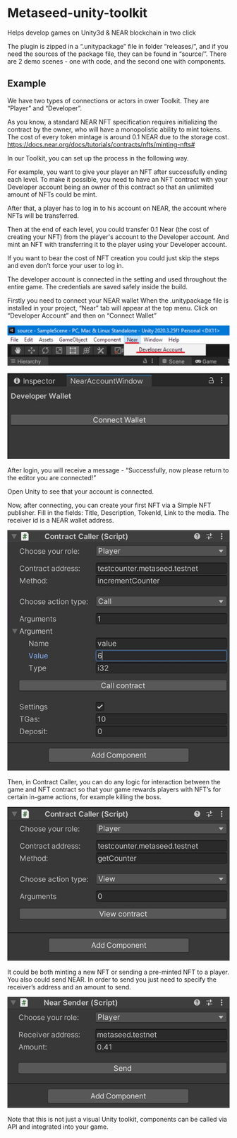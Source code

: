 # Metaseed-unity-toolkit
Helps develop games on Unity3d &amp; NEAR blockchain in two click

The plugin is zipped in a “.unitypackage” file in folder “releases/”, and if you need the sources of the package file, they can be found in “source/”.
There are 2 demo scenes - one with code, and the second one with components.

## Example

We have two types of connections or actors in ower Toolkit.
They are “Player” and “Developer”.

As you know, a standard NEAR NFT specification requires initializing the contract by the owner, who will have a monopolistic ability to mint tokens. The cost of every token mintage is around 0.1 NEAR due to the storage cost. ​​https://docs.near.org/docs/tutorials/contracts/nfts/minting-nfts#

In our Toolkit, you can set up the process in the following way.

For example, you want to give your player an NFT after successfully ending each level. To make it possible, you need to have an NFT contract with your Developer account being an owner of this contract so that an unlimited amount of NFTs could be mint.

After that, a player has to log in to his account on NEAR, the account where NFTs will be transferred.

Then at the end of each level, you could transfer 0.1 Near (the cost of creating your NFT) from the player's account to the Developer account. And mint an NFT with transferring it to the player using your Developer account.

If you want to bear the cost of NFT creation you could just skip the steps and even don’t force your user to log in.

The developer account is connected in the setting and used throughout the entire game. The credentials are saved safely inside the build.

Firstly you need to connect your NEAR wallet
When the .unitypackage file is installed in your project, “Near” tab will appear at the top menu.
Click on “Developer Account” and then on “Connect Wallet” 

![Alt text](/screenshots/7.jpg)

![Alt text](/screenshots/1.jpg)

After login, you will receive a message - “Successfully, now please return to the editor you are connected!”

Open Unity to see that your account is connected.

Now, after connecting, you can create your first NFT via a Simple NFT publisher. Fill in the fields: Title, Description, TokenId, Link to the media. The receiver id is a NEAR wallet address.

![Alt text](/screenshots/2.jpeg)

Then, in Contract Caller, you can do any logic for interaction between the game and NFT contract so that your game rewards players with NFT’s for certain in-game actions, for example killing the boss.

![Alt text](/screenshots/3.jpeg)

It could be both minting a new NFT or sending a pre-minted NFT to a player. 
You also could send NEAR. In order to send you just need to specify the receiver’s address and an amount to send.

![Alt text](/screenshots/5.jpeg)

Note that this is not just a visual Unity toolkit, components can be called via API and integrated into your game.
